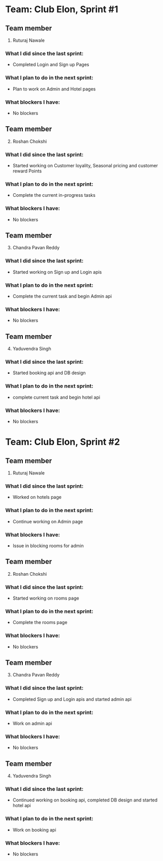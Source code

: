 # Team: Club Elon, Sprint #1

## Team member
1. Ruturaj Nawale

### What I did since the last sprint:
- Completed Login and Sign up Pages

### What I plan to do in the next sprint:
- Plan to work on Admin and Hotel pages

### What blockers I have:
- No blockers

## Team member
2. Roshan Chokshi

### What I did since the last sprint:
- Started working on Customer loyality, Seasonal pricing and customer reward Points

### What I plan to do in the next sprint:
- Complete the current in-progress tasks

### What blockers I have:
- No blockers

## Team member
3. Chandra Pavan Reddy

### What I did since the last sprint:
- Started working on Sign up and Login apis

### What I plan to do in the next sprint:
- Complete the current task and begin Admin api

### What blockers I have:
- No blockers

## Team member
4. Yaduvendra Singh

### What I did since the last sprint:
- Started booking api and DB design

### What I plan to do in the next sprint:
- complete current task and begin hotel api

### What blockers I have:
- No blockers



# Team: Club Elon, Sprint #2

## Team member
1. Ruturaj Nawale

### What I did since the last sprint:
- Worked on hotels page

### What I plan to do in the next sprint:
- Continue working on Admin page

### What blockers I have:
- Issue in blocking rooms for admin

## Team member
2. Roshan Chokshi

### What I did since the last sprint:
- Started working on rooms page

### What I plan to do in the next sprint:
- Complete the rooms page

### What blockers I have:
- No blockers

## Team member
3. Chandra Pavan Reddy

### What I did since the last sprint:
- Completed Sign up and Login apis and started admin api

### What I plan to do in the next sprint:
- Work on admin api

### What blockers I have:
- No blockers

## Team member
4. Yaduvendra Singh

### What I did since the last sprint:
- Continued working on booking api, completed DB design and started hotel api

### What I plan to do in the next sprint:
- Work on booking api

### What blockers I have:
- No blockers


